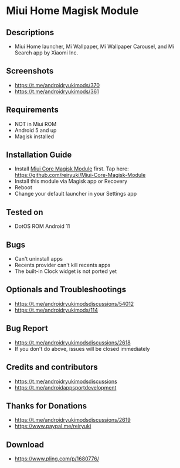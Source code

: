 # Miui Home Magisk Module

## Descriptions
- Miui Home launcher, Mi Wallpaper, Mi Wallpaper Carousel, and Mi Search app by Xiaomi Inc.

## Screenshots
- https://t.me/androidryukimods/370
- https://t.me/androidryukimods/361

## Requirements
- NOT in Miui ROM
- Android 5 and up
- Magisk installed

## Installation Guide
- Install [Miui Core Magisk Module](https://github.com/reiryuki/Miui-Core-Magisk-Module) first. Tap here: https://github.com/reiryuki/Miui-Core-Magisk-Module
- Install this module via Magisk app or Recovery
- Reboot
- Change your default launcher in your Settings app

## Tested on
- DotOS ROM Android 11

## Bugs
- Can't uninstall apps
- Recents provider can't kill recents apps
- The built-in Clock widget is not ported yet

## Optionals and Troubleshootings
- https://t.me/androidryukimodsdiscussions/54012
- https://t.me/androidryukimods/114

## Bug Report
- https://t.me/androidryukimodsdiscussions/2618
- If you don't do above, issues will be closed immediately

## Credits and contributors
- https://t.me/androidryukimodsdiscussions
- https://t.me/androidappsportdevelopment

## Thanks for Donations
- https://t.me/androidryukimodsdiscussions/2619
- https://www.paypal.me/reiryuki

## Download
- https://www.pling.com/p/1680776/
